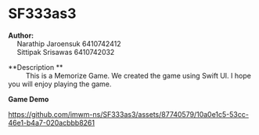 
# SF333as3

**Author:** <br>&emsp;
  Narathip Jaroensuk 6410742412 <br>&emsp;
  Sittipak Srisawas 6410742032

**Description ** <br>&emsp;
  This is a Memorize Game. We created the game using Swift UI. I hope you will enjoy playing the game.

**Game Demo** <br>

https://github.com/imwm-ns/SF333as3/assets/87740579/10a0e1c5-53cc-46e1-b4a7-020acbbb8261
